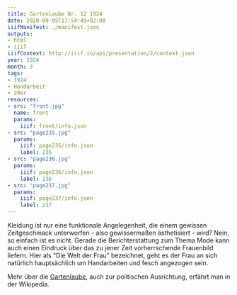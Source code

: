 ```yaml
---
title: Gartenlaube Nr. 12 1924
date: 2020-09-05T17:54:49+02:00
iiifManifest: ./manifest.json
outputs:
- html
- iiif
iiifContext: http://iiif.io/api/presentation/2/context.json
year: 1924
month: 3
tags:
- 1924
- Handarbeit
- 20er
resources:
- src: "front.jpg"
  name: front
  params:
    iiif: front/info.json
- src: "page235.jpg"
  params:
    iiif: page235/info.json
    label: 235
- src: "page236.jpg"
  params:
    iiif: page236/info.json
    label: 236
- src: "page237.jpg"
  params:
    iiif: page237/info.json
    label: 237
---
```

Kleidung ist nur eine funktionale Angelegenheit, die einem gewissen Zeitgeschmack unterworfen - also gewissermaßen äs­the­ti­sie­rt - wird?<!--more--> Nein, so einfach ist es nicht. Gerade die Berichterstattung zum Thema Mode kann auch einen Eindruck über das zu jener Zeit vorherrschende Frauenbild liefern. Hier als "Die Welt der Frau" bezeichnet, geht es der Frau an sich natürlich hauptsächlich um Handarbeiten und fesch angezogen sein.

Mehr über die [Gartenlaube](https://de.wikipedia.org/wiki/Die_Gartenlaube), auch zur politischen Ausrichtung, erfährt man in der Wikipedia.
